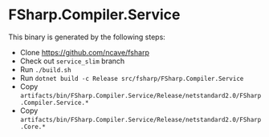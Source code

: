 # FSharp.Compiler.Service

This binary is generated by the following steps:

- Clone https://github.com/ncave/fsharp
- Check out `service_slim` branch
- Run `./build.sh`
- Run `dotnet build -c Release src/fsharp/FSharp.Compiler.Service`
- Copy `artifacts/bin/FSharp.Compiler.Service/Release/netstandard2.0/FSharp.Compiler.Service.*`
- Copy `artifacts/bin/FSharp.Compiler.Service/Release/netstandard2.0/FSharp.Core.*`
